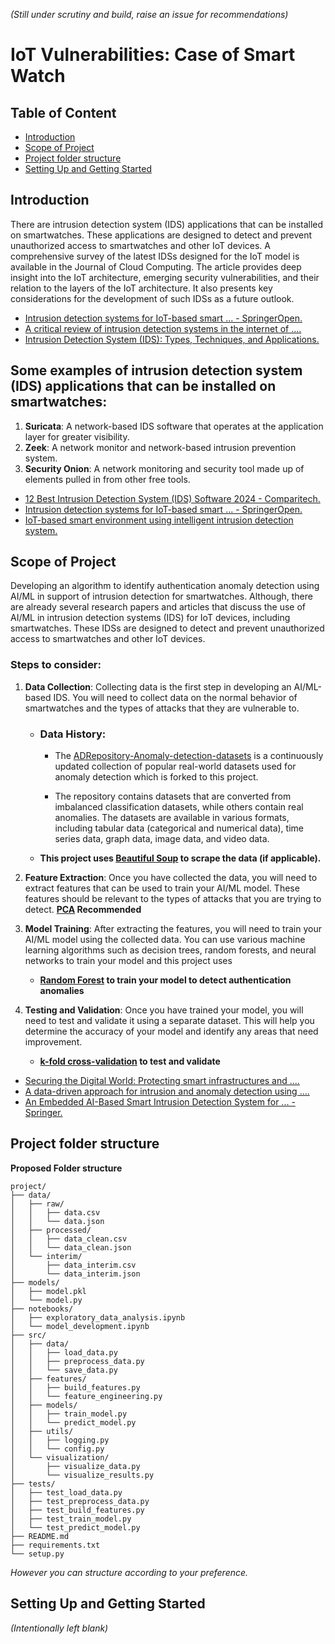 _(Still under scrutiny and build, raise an issue for recommendations)_

# IoT Vulnerabilities: Case of Smart Watch
## Table of  Content
- [Introduction](#introduction)
- [Scope of Project](#scope-of-project)
- [Project folder structure](#project-folder-structure)
- [Setting Up and Getting Started](#setting-up-and-getting-started)

## Introduction 
There are intrusion detection system (IDS) applications that can be installed on smartwatches. These applications are designed to detect and prevent unauthorized access to smartwatches and other IoT devices. A comprehensive survey of the latest IDSs designed for the IoT model is available in the Journal of Cloud Computing. The article provides deep insight into the IoT architecture, emerging security vulnerabilities, and their relation to the layers of the IoT architecture. It also presents key considerations for the development of such IDSs as a future outlook.

- [Intrusion detection systems for IoT-based smart ... - SpringerOpen. ](https://journalofcloudcomputing.springeropen.com/articles/10.1186/s13677-018-0123-6)
- [A critical review of intrusion detection systems in the internet of .... ](https://cybersecurity.springeropen.com/articles/10.1186/s42400-021-00077-7)
- [Intrusion Detection System (IDS): Types, Techniques, and Applications. ](https://www.knowledgehut.com/blog/security/intrusion-detection-system)

## Some examples of intrusion detection system (IDS) applications that can be installed on smartwatches:

1. **Suricata**: A network-based IDS software that operates at the application layer for greater visibility.
2. **Zeek**: A network monitor and network-based intrusion prevention system.
3. **Security Onion**: A network monitoring and security tool made up of elements pulled in from other free tools.

- [12 Best Intrusion Detection System (IDS) Software 2024 - Comparitech. ](https://www.comparitech.com/net-admin/network-intrusion-detection-tools/)
- [Intrusion detection systems for IoT-based smart ... - SpringerOpen. ](https://journalofcloudcomputing.springeropen.com/articles/10.1186/s13677-018-0123-6)
- [IoT-based smart environment using intelligent intrusion detection system. ](https://link.springer.com/article/10.1007/s00500-021-06028-1)


## Scope of Project
Developing an algorithm to identify authentication anomaly detection using AI/ML in support of intrusion detection for smartwatches. Although, there are already several research papers and articles that discuss the use of AI/ML in intrusion detection systems (IDS) for IoT devices, including smartwatches. These IDSs are designed to detect and prevent unauthorized access to smartwatches and other IoT devices.

### Steps to consider:

1. **Data Collection**: Collecting data is the first step in developing an AI/ML-based IDS. You will need to collect data on the normal behavior of smartwatches and the types of attacks that they are vulnerable to.
    - ### Data History:
        - The [ADRepository-Anomaly-detection-datasets](https://github.com/GuansongPang/anomaly-detection-datasets) is a continuously updated collection of popular real-world datasets used for anomaly detection which is forked to this project.

        - The repository contains datasets that are converted from imbalanced classification datasets, while others contain real anomalies. The datasets are available in various formats, including tabular data (categorical and numerical data), time series data, graph data, image data, and video data.

    - __This project uses [Beautiful Soup](https://beautiful-soup-4.readthedocs.io/en/latest/) to scrape the data (if applicable).__

2. **Feature Extraction**: Once you have collected the data, you will need to extract features that can be used to train your AI/ML model. These features should be relevant to the types of attacks that you are trying to detect. __[PCA](https://www.machinelearningplus.com/machine-learning/principal-components-analysis-pca-better-explained/) Recommended__

3. **Model Training**: After extracting the features, you will need to train your AI/ML model using the collected data. You can use various machine learning algorithms such as decision trees, random forests, and neural networks to train your model and this project uses 
    - __[Random Forest](https://www.ibm.com/topics/random-forest) to train your model to detect authentication anomalies__

4. **Testing and Validation**: Once you have trained your model, you will need to test and validate it using a separate dataset. This will help you determine the accuracy of your model and identify any areas that need improvement.
    -  __[k-fold cross-validation](https://machinelearningmastery.com/k-fold-cross-validation/) to test and validate__

- [Securing the Digital World: Protecting smart infrastructures and .... ](https://arxiv.org/pdf/2401.01342)
- [A data-driven approach for intrusion and anomaly detection using ....]( https://link.springer.com/article/10.1007/s00500-023-09037-4)
- [An Embedded AI-Based Smart Intrusion Detection System for ... - Springer. ](https://link.springer.com/chapter/10.1007/978-3-031-23201-5_2)

## Project folder structure
**Proposed Folder structure**

```project/
project/
├── data/
│   ├── raw/
│   │   ├── data.csv
│   │   └── data.json
│   ├── processed/
│   │   ├── data_clean.csv
│   │   └── data_clean.json
│   └── interim/
│       ├── data_interim.csv
│       └── data_interim.json
├── models/
│   ├── model.pkl
│   └── model.py
├── notebooks/
│   ├── exploratory_data_analysis.ipynb
│   └── model_development.ipynb
├── src/
│   ├── data/
│   │   ├── load_data.py
│   │   ├── preprocess_data.py
│   │   └── save_data.py
│   ├── features/
│   │   ├── build_features.py
│   │   └── feature_engineering.py
│   ├── models/
│   │   ├── train_model.py
│   │   └── predict_model.py
│   ├── utils/
│   │   ├── logging.py
│   │   └── config.py
│   └── visualization/
│       ├── visualize_data.py
│       └── visualize_results.py
├── tests/
│   ├── test_load_data.py
│   ├── test_preprocess_data.py
│   ├── test_build_features.py
│   ├── test_train_model.py
│   └── test_predict_model.py
├── README.md
├── requirements.txt
└── setup.py
```
_However you can structure according to your preference._

## Setting Up and Getting Started
_(Intentionally left blank)_